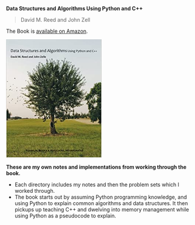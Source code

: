 **Data Structures and Algorithms Using Python and C++**
> David M. Reed and John Zell

The Book is [available on Amazon](https://www.amazon.com/Data-Structures-Algorithms-Using-Python/dp/1590282337).

 ![Book Image](book_image.jpg)

 **These are my own notes and implementations from working through the book.**
 - Each directory includes my notes and then the problem sets which I worked through.
 - The book starts out by assuming Python programming knowledge, and using Python to explain common algorithms and data structures. It then pickups up teaching C++ and dwelving into memory management while using Python as a pseudocode to explain.
